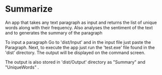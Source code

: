 # Summarize
An app that takes any text paragraph as input and returns the list of unique words along with their frequency.
Also analyses the sentiment of the text and to generates the summary of the paragraph

To input a paragraph Go to 'dist/Input' and in the input file just paste the Paragraph.
Next, to execute the app just run the 'test.exe' file found in the 'dist' directory.
The output will be displayed on the command screen.

The output is also stored in 'dist/Output' directory as "Summary" and "UniqueWords" .
